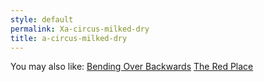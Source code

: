 ```yaml
---
style: default
permalink: Xa-circus-milked-dry
title: a-circus-milked-dry
---
```

You may also like:
[Bending Over Backwards](http://scp-wiki.net/bending-over-backwards)
[The Red Place](http://scp-wiki.net/the-red-place)